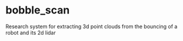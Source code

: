 # bobble_scan
Research system for extracting 3d point clouds from the bouncing of a robot and its 2d lidar 
